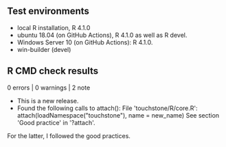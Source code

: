 ## Test environments

* local R installation, R 4.1.0
* ubuntu 18.04 (on GitHub Actions), R 4.1.0 as well as R devel.
* Windows Server 10 (on GitHub Actions): R 4.1.0.
* win-builder (devel)

## R CMD check results

0 errors | 0 warnings | 2 note

* This is a new release.
* Found the following calls to attach():
    File 'touchstone/R/core.R':
    attach(loadNamespace("touchstone"), name = new_name)
     See section 'Good practice' in '?attach'.

For the latter, I followed the good practices.
